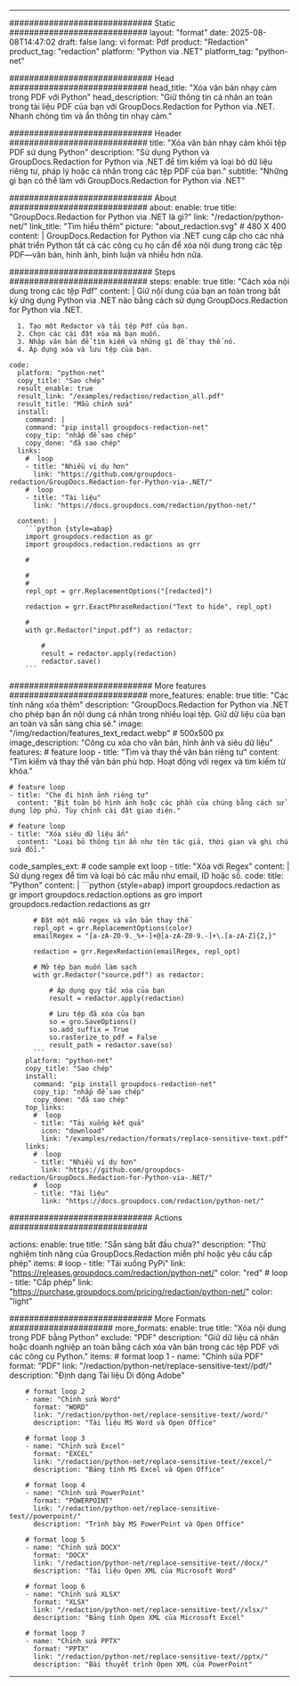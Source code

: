 
---
############################# Static ############################
layout: "format"
date:  2025-08-08T14:47:02
draft: false
lang: vi
format: Pdf
product: "Redaction"
product_tag: "redaction"
platform: "Python via .NET"
platform_tag: "python-net"

############################# Head ############################
head_title: "Xóa văn bản nhạy cảm trong PDF với Python"
head_description: "Giữ thông tin cá nhân an toàn trong tài liệu PDF của bạn với GroupDocs.Redaction for Python via .NET. Nhanh chóng tìm và ẩn thông tin nhạy cảm."

############################# Header ############################
title: "Xóa văn bản nhạy cảm khỏi tệp PDF sử dụng Python" 
description: "Sử dụng Python và GroupDocs.Redaction for Python via .NET để tìm kiếm và loại bỏ dữ liệu riêng tư, pháp lý hoặc cá nhân trong các tệp PDF của bạn."
subtitle: "Những gì bạn có thể làm với GroupDocs.Redaction for Python via .NET" 

############################# About ############################
about:
    enable: true
    title: "GroupDocs.Redaction for Python via .NET là gì?"
    link: "/redaction/python-net/"
    link_title: "Tìm hiểu thêm"
    picture: "about_redaction.svg" # 480 X 400
    content: |
       GroupDocs.Redaction for Python via .NET cung cấp cho các nhà phát triển Python tất cả các công cụ họ cần để xóa nội dung trong các tệp PDF—văn bản, hình ảnh, bình luận và nhiều hơn nữa.

############################# Steps ############################
steps:
    enable: true
    title: "Cách xóa nội dung trong các tệp Pdf"
    content: |
      Giữ nội dung của bạn an toàn trong bất kỳ ứng dụng Python via .NET nào bằng cách sử dụng GroupDocs.Redaction for Python via .NET.
      
      1. Tạo một Redactor và tải tệp Pdf của bạn.
      2. Chọn các cài đặt xóa mà bạn muốn.
      3. Nhập văn bản để tìm kiếm và những gì để thay thế nó.
      4. Áp dụng xóa và lưu tệp của bạn.
   
    code:
      platform: "python-net"
      copy_title: "Sao chép"
      result_enable: true
      result_link: "/examples/redaction/redaction_all.pdf"
      result_title: "Mẫu chỉnh sửa"
      install:
        command: |
        command: "pip install groupdocs-redaction-net"
        copy_tip: "nhấp để sao chép"
        copy_done: "đã sao chép"
      links:
        #  loop
        - title: "Nhiều ví dụ hơn"
          link: "https://github.com/groupdocs-redaction/GroupDocs.Redaction-for-Python-via-.NET/"
        #  loop
        - title: "Tài liệu"
          link: "https://docs.groupdocs.com/redaction/python-net/"
          
      content: |
        ```python {style=abap}
        import groupdocs.redaction as gr
        import groupdocs.redaction.redactions as grr

        # 

        # 
        # 
        repl_opt = grr.ReplacementOptions("[redacted]")
                
        redaction = grr.ExactPhraseRedaction("Text to hide", repl_opt)

        # 
        with gr.Redactor("input.pdf") as redactor:

            # 
            result = redactor.apply(redaction)
            redactor.save()
        ```            


############################# More features ############################
more_features:
  enable: true
  title: "Các tính năng xóa thêm"
  description: "GroupDocs.Redaction for Python via .NET cho phép bạn ẩn nội dung cá nhân trong nhiều loại tệp. Giữ dữ liệu của bạn an toàn và sẵn sàng chia sẻ."
  image: "/img/redaction/features_text_redact.webp" # 500x500 px
  image_description: "Công cụ xóa cho văn bản, hình ảnh và siêu dữ liệu"
  features:
    # feature loop
    - title: "Tìm và thay thế văn bản riêng tư"
      content: "Tìm kiếm và thay thế văn bản phù hợp. Hoạt động với regex và tìm kiếm từ khóa."

    # feature loop
    - title: "Che đi hình ảnh riêng tư"
      content: "Bịt toàn bộ hình ảnh hoặc các phần của chúng bằng cách sử dụng lớp phủ. Tùy chỉnh cài đặt giao diện."

    # feature loop
    - title: "Xóa siêu dữ liệu ẩn"
      content: "Loại bỏ thông tin ẩn như tên tác giả, thời gian và ghi chú sửa đổi."
      
  code_samples_ext:
    # code sample ext loop
    - title: "Xóa với Regex"
      content: |
        Sử dụng regex để tìm và loại bỏ các mẫu như email, ID hoặc số.
      code:
        title: "Python"
        content: |
          ```python {style=abap}
          import groupdocs.redaction as gr
          import groupdocs.redaction.options as gro
          import groupdocs.redaction.redactions as grr

          # Đặt một mẫu regex và văn bản thay thế
          repl_opt = grr.ReplacementOptions(color)
          emailRegex = "[a-zA-Z0-9._%+-]+@[a-zA-Z0-9.-]+\.[a-zA-Z]{2,}"

          redaction = grr.RegexRedaction(emailRegex, repl_opt)

          # Mở tệp bạn muốn làm sạch
          with gr.Redactor("source.pdf") as redactor:

              # Áp dụng quy tắc xóa của bạn
              result = redactor.apply(redaction)

              # Lưu tệp đã xóa của bạn
              so = gro.SaveOptions()
              so.add_suffix = True
              so.rasterize_to_pdf = False
              result_path = redactor.save(so)
          ```
        platform: "python-net"
        copy_title: "Sao chép"
        install:
          command: "pip install groupdocs-redaction-net"
          copy_tip: "nhấp để sao chép"
          copy_done: "đã sao chép"
        top_links:
          #  loop
          - title: "Tải xuống kết quả"
            icon: "download"
            link: "/examples/redaction/formats/replace-sensitive-text.pdf"
        links:
          #  loop
          - title: "Nhiều ví dụ hơn"
            link: "https://github.com/groupdocs-redaction/GroupDocs.Redaction-for-Python-via-.NET/"
          #  loop
          - title: "Tài liệu"
            link: "https://docs.groupdocs.com/redaction/python-net/"


############################# Actions ############################

actions:
  enable: true
  title: "Sẵn sàng bắt đầu chưa?"
  description: "Thử nghiệm tính năng của GroupDocs.Redaction miễn phí hoặc yêu cầu cấp phép"
  items:
    #  loop
    - title: "Tải xuống PyPi"
      link: "https://releases.groupdocs.com/redaction/python-net/"
      color: "red"
        #  loop
    - title: "Cấp phép"
      link: "https://purchase.groupdocs.com/pricing/redaction/python-net/"
      color: "light"


############################# More Formats #####################
more_formats:
    enable: true
    title: "Xóa nội dung trong PDF bằng Python"
    exclude: "PDF"
    description: "Giữ dữ liệu cá nhân hoặc doanh nghiệp an toàn bằng cách xóa văn bản trong các tệp PDF với các công cụ Python."
    items: 
        # format loop 1
        - name: "Chỉnh sửa PDF"
          format: "PDF"
          link: "/redaction/python-net/replace-sensitive-text//pdf/"
          description: "Định dạng Tài liệu Di động Adobe"

        # format loop 2
        - name: "Chỉnh sửa Word"
          format: "WORD"
          link: "/redaction/python-net/replace-sensitive-text//word/"
          description: "Tài liệu MS Word và Open Office"
          
        # format loop 3
        - name: "Chỉnh sửa Excel"
          format: "EXCEL"
          link: "/redaction/python-net/replace-sensitive-text//excel/"
          description: "Bảng tính MS Excel và Open Office"

        # format loop 4
        - name: "Chỉnh sửa PowerPoint"
          format: "POWERPOINT"
          link: "/redaction/python-net/replace-sensitive-text//powerpoint/"
          description: "Trình bày MS PowerPoint và Open Office"

        # format loop 5
        - name: "Chỉnh sửa DOCX"
          format: "DOCX"
          link: "/redaction/python-net/replace-sensitive-text//docx/"
          description: "Tài liệu Open XML của Microsoft Word"
          
        # format loop 6
        - name: "Chỉnh sửa XLSX"
          format: "XLSX"
          link: "/redaction/python-net/replace-sensitive-text//xlsx/"
          description: "Bảng tính Open XML của Microsoft Excel"
          
        # format loop 7
        - name: "Chỉnh sửa PPTX"
          format: "PPTX"
          link: "/redaction/python-net/replace-sensitive-text//pptx/"
          description: "Bài thuyết trình Open XML của PowerPoint"


---